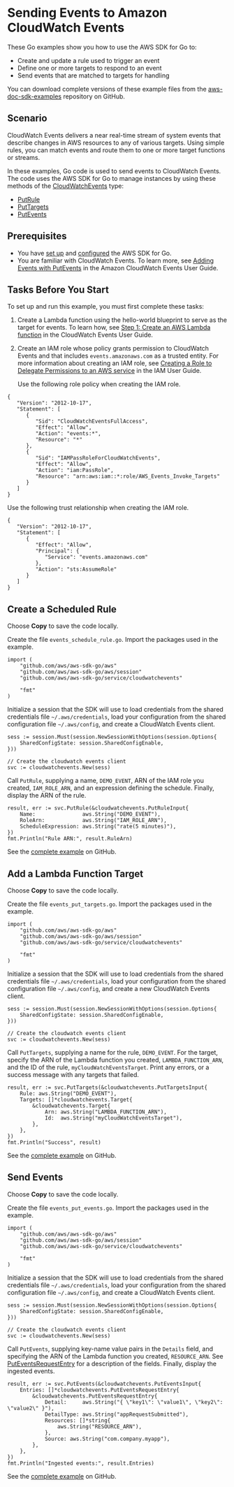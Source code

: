 # Sending Events to Amazon CloudWatch Events<a name="cw-example-sending-events"></a>

These Go examples show you how to use the AWS SDK for Go to:
+ Create and update a rule used to trigger an event
+ Define one or more targets to respond to an event
+ Send events that are matched to targets for handling

You can download complete versions of these example files from the [aws\-doc\-sdk\-examples](https://github.com/awsdocs/aws-doc-sdk-examples/tree/master/go/example_code/cloudwatch) repository on GitHub\.

## Scenario<a name="cw-get-sending-events-scenario"></a>

CloudWatch Events delivers a near real\-time stream of system events that describe changes in AWS resources to any of various targets\. Using simple rules, you can match events and route them to one or more target functions or streams\.

In these examples, Go code is used to send events to CloudWatch Events\. The code uses the AWS SDK for Go to manage instances by using these methods of the [CloudWatchEvents](https://docs.aws.amazon.com/sdk-for-go/api/service/cloudwatchevents/#CloudWatchEvents) type:
+  [PutRule](https://docs.aws.amazon.com/sdk-for-go/api/service/cloudwatchevents/#CloudWatchEvents.PutRule) 
+  [PutTargets](https://docs.aws.amazon.com/sdk-for-go/api/service/cloudwatchevents/#CloudWatchEvents.PutTargets) 
+  [PutEvents](https://docs.aws.amazon.com/sdk-for-go/api/service/cloudwatchevents/#CloudWatchEvents.PutEvents) 

## Prerequisites<a name="cw-sending-events-prerequisites"></a>
+ You have [set up](setting-up.md) and [configured](configuring-sdk.md) the AWS SDK for Go\.
+ You are familiar with CloudWatch Events\. To learn more, see [Adding Events with PutEvents](https://docs.aws.amazon.com/AmazonCloudWatch/latest/events/AddEventsPutEvents.html) in the Amazon CloudWatch Events User Guide\.

## Tasks Before You Start<a name="tasks-before-you-start"></a>

To set up and run this example, you must first complete these tasks:

1. Create a Lambda function using the hello\-world blueprint to serve as the target for events\. To learn how, see [Step 1: Create an AWS Lambda function](https://docs.aws.amazon.com/AmazonCloudWatch/latest/events/LogEC2InstanceState.html) in the CloudWatch Events User Guide\.

1. Create an IAM role whose policy grants permission to CloudWatch Events and that includes `events.amazonaws.com` as a trusted entity\. For more information about creating an IAM role, see [Creating a Role to Delegate Permissions to an AWS service](https://docs.aws.amazon.com/IAM/latest/UserGuide/id_roles_create_for-service.html) in the IAM User Guide\.

   Use the following role policy when creating the IAM role\.

```
{
   "Version": "2012-10-17",
   "Statement": [
      {
         "Sid": "CloudWatchEventsFullAccess",
         "Effect": "Allow",
         "Action": "events:*",
         "Resource": "*"
      },
      {
         "Sid": "IAMPassRoleForCloudWatchEvents",
         "Effect": "Allow",
         "Action": "iam:PassRole",
         "Resource": "arn:aws:iam::*:role/AWS_Events_Invoke_Targets"
      }
   ]
}
```

Use the following trust relationship when creating the IAM role\.

```
{
   "Version": "2012-10-17",
   "Statement": [
      {
         "Effect": "Allow",
         "Principal": {
            "Service": "events.amazonaws.com"
         },
         "Action": "sts:AssumeRole"
      }
   ]
}
```

## Create a Scheduled Rule<a name="cw-example-scheduled-rule"></a>

Choose **Copy** to save the code locally\.

Create the file `events_schedule_rule.go`\. Import the packages used in the example\.

```
import (
    "github.com/aws/aws-sdk-go/aws"
    "github.com/aws/aws-sdk-go/aws/session"
    "github.com/aws/aws-sdk-go/service/cloudwatchevents"

    "fmt"
)
```

Initialize a session that the SDK will use to load credentials from the shared credentials file `~/.aws/credentials`, load your configuration from the shared configuration file `~/.aws/config`, and create a CloudWatch Events client\.

```
sess := session.Must(session.NewSessionWithOptions(session.Options{
    SharedConfigState: session.SharedConfigEnable,
}))

// Create the cloudwatch events client
svc := cloudwatchevents.New(sess)
```

Call `PutRule`, supplying a name, `DEMO_EVENT`, ARN of the IAM role you created, `IAM_ROLE_ARN`, and an expression defining the schedule\. Finally, display the ARN of the rule\.

```
result, err := svc.PutRule(&cloudwatchevents.PutRuleInput{
    Name:               aws.String("DEMO_EVENT"),
    RoleArn:            aws.String("IAM_ROLE_ARN"),
    ScheduleExpression: aws.String("rate(5 minutes)"),
})
fmt.Println("Rule ARN:", result.RuleArn)
```

See the [complete example](https://github.com/awsdocs/aws-doc-sdk-examples/blob/main/go/example_code/cloudwatch/events_schedule_rule.go) on GitHub\.

## Add a Lambda Function Target<a name="add-a-lambda-function-target"></a>

Choose **Copy** to save the code locally\.

Create the file `events_put_targets.go`\. Import the packages used in the example\.

```
import (
    "github.com/aws/aws-sdk-go/aws"
    "github.com/aws/aws-sdk-go/aws/session"
    "github.com/aws/aws-sdk-go/service/cloudwatchevents"

    "fmt"
)
```

Initialize a session that the SDK will use to load credentials from the shared credentials file `~/.aws/credentials`, load your configuration from the shared configuration file `~/.aws/config`, and create a new CloudWatch Events client\.

```
sess := session.Must(session.NewSessionWithOptions(session.Options{
    SharedConfigState: session.SharedConfigEnable,
}))

// Create the cloudwatch events client
svc := cloudwatchevents.New(sess)
```

Call `PutTargets`, supplying a name for the rule, `DEMO_EVENT`\. For the target, specify the ARN of the Lambda function you created, `LAMBDA_FUNCTION_ARN`, and the ID of the rule, `myCloudWatchEventsTarget`\. Print any errors, or a success message with any targets that failed\.

```
result, err := svc.PutTargets(&cloudwatchevents.PutTargetsInput{
    Rule: aws.String("DEMO_EVENT"),
    Targets: []*cloudwatchevents.Target{
        &cloudwatchevents.Target{
            Arn: aws.String("LAMBDA_FUNCTION_ARN"),
            Id:  aws.String("myCloudWatchEventsTarget"),
        },
    },
})
fmt.Println("Success", result)
```

See the [complete example](https://github.com/awsdocs/aws-doc-sdk-examples/blob/main/go/example_code/cloudwatch/events_put_targets.go) on GitHub\.

## Send Events<a name="send-events"></a>

Choose **Copy** to save the code locally\.

Create the file `events_put_events.go`\. Import the packages used in the example\.

```
import (
    "github.com/aws/aws-sdk-go/aws"
    "github.com/aws/aws-sdk-go/aws/session"
    "github.com/aws/aws-sdk-go/service/cloudwatchevents"

    "fmt"
)
```

Initialize a session that the SDK will use to load credentials from the shared credentials file `~/.aws/credentials`, load your configuration from the shared configuration file `~/.aws/config`, and create a CloudWatch Events client\.

```
sess := session.Must(session.NewSessionWithOptions(session.Options{
    SharedConfigState: session.SharedConfigEnable,
}))

// Create the cloudwatch events client
svc := cloudwatchevents.New(sess)
```

Call `PutEvents`, supplying key\-name value pairs in the `Details` field, and specifying the ARN of the Lambda function you created, `RESOURCE_ARN`\. See [PutEventsRequestEntry](https://docs.aws.amazon.com/sdk-for-go/api/service/cloudwatchevents/#PutEventsRequestEntry) for a description of the fields\. Finally, display the ingested events\.

```
result, err := svc.PutEvents(&cloudwatchevents.PutEventsInput{
    Entries: []*cloudwatchevents.PutEventsRequestEntry{
        &cloudwatchevents.PutEventsRequestEntry{
            Detail:     aws.String("{ \"key1\": \"value1\", \"key2\": \"value2\" }"),
            DetailType: aws.String("appRequestSubmitted"),
            Resources: []*string{
                aws.String("RESOURCE_ARN"),
            },
            Source: aws.String("com.company.myapp"),
        },
    },
})
fmt.Println("Ingested events:", result.Entries)
```

See the [complete example](https://github.com/awsdocs/aws-doc-sdk-examples/blob/main/go/example_code/cloudwatch/events_put_events.go) on GitHub\.